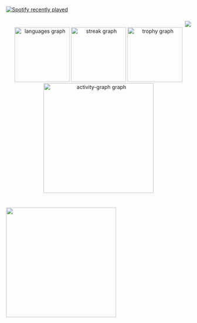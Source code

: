 <br clear="both">

<div align="left">
  <a href="https://open.spotify.com/user/s3kadqk0xhoc4y8dhtq058yq2">
    <img src="https://spotify-recently-played-readme.vercel.app/api?user=s3kadqk0xhoc4y8dhtq058yq2&count=1&unique=true" alt="Spotify recently played"  />
  </a>
</div>

###

<img align="right" src="https://profile-counter.glitch.me/kevin-babu-dotcom/count.svg?"  />

###

<br clear="both">

<div align="center">
  <img src="https://github-readme-stats.vercel.app/api/top-langs?username=kevin-babu-dotcom&locale=en&hide_title=true&layout=compact&card_width=320&langs_count=5&theme=dracula&hide_border=true&order=2" height="150" alt="languages graph"  />
  <img src="https://streak-stats.demolab.com?user=kevin-babu-dotcom&locale=en&mode=daily&theme=dracula&hide_border=false&border_radius=5&order=3" height="150" alt="streak graph"  />
  <img src="https://github-profile-trophy.vercel.app?username=kevin-babu-dotcom&theme=dracula&column=-1&row=1&margin-w=8&margin-h=8&no-bg=false&no-frame=false&order=4" height="150" alt="trophy graph"  />
  <img src="https://github-readme-activity-graph.vercel.app/graph?username=kevin-babu-dotcom&radius=16&theme=react&area=true&order=5" height="300" alt="activity-graph graph"  />
</div>

###

<br clear="both">

<img align="left" height="300" src="https://camo.githubusercontent.com/752fcc9f8c57cd001786b89f4d3b2bb2d04f9984528bad28d5db44c4bab5c28e/68747470733a2f2f692e67697068792e636f6d2f5254684e30684f5332474f344d2e676966"  />

###
